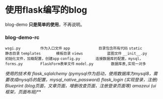 # 使用flask编写的blog

blog-demo   **只是简单的使用**，不再说明。

### blog-demo-rc  

`wsgi.py         作为入口文件`
`app             目录包含所有代码`
`static          静态目录`
`templates       模板目录`
`views           蓝图文件`
`__init__.py     初始化文件，加载配置，创建app`
`config.py       连接数据库的配置，mysql，`
`forms.py        FlaskForm表单文件`
`model.py        数据库表,实现一对多`

*使用的技术有*
*flask_sqlalchemy (pymysql作为启动，使用数据库为mysql8，需要改成mysql5的配置，mysql_native_password)*
*flask_login      (实现登录，注册)*
*Blueprint        (blog页面，文章页面，增删改查页面，注册登录页面等)*
*amazeui          (ui框架，页面布局)***